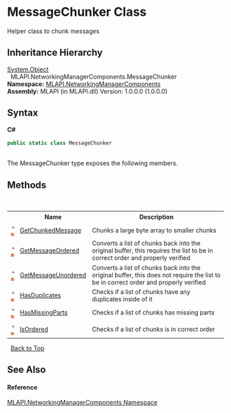 # MessageChunker Class
 

Helper class to chunk messages


## Inheritance Hierarchy
<a href="http://msdn2.microsoft.com/en-us/library/e5kfa45b" target="_blank">System.Object</a><br />&nbsp;&nbsp;MLAPI.NetworkingManagerComponents.MessageChunker<br />
**Namespace:**&nbsp;<a href="N_MLAPI_NetworkingManagerComponents">MLAPI.NetworkingManagerComponents</a><br />**Assembly:**&nbsp;MLAPI (in MLAPI.dll) Version: 1.0.0.0 (1.0.0.0)

## Syntax

**C#**<br />
``` C#
public static class MessageChunker
```

<br />
The MessageChunker type exposes the following members.


## Methods
&nbsp;<table><tr><th></th><th>Name</th><th>Description</th></tr><tr><td>![Public method](media/pubmethod.gif "Public method")![Static member](media/static.gif "Static member")</td><td><a href="M_MLAPI_NetworkingManagerComponents_MessageChunker_GetChunkedMessage">GetChunkedMessage</a></td><td>
Chunks a large byte array to smaller chunks</td></tr><tr><td>![Public method](media/pubmethod.gif "Public method")![Static member](media/static.gif "Static member")</td><td><a href="M_MLAPI_NetworkingManagerComponents_MessageChunker_GetMessageOrdered">GetMessageOrdered</a></td><td>
Converts a list of chunks back into the original buffer, this requires the list to be in correct order and properly verified</td></tr><tr><td>![Public method](media/pubmethod.gif "Public method")![Static member](media/static.gif "Static member")</td><td><a href="M_MLAPI_NetworkingManagerComponents_MessageChunker_GetMessageUnordered">GetMessageUnordered</a></td><td>
Converts a list of chunks back into the original buffer, this does not require the list to be in correct order and properly verified</td></tr><tr><td>![Public method](media/pubmethod.gif "Public method")![Static member](media/static.gif "Static member")</td><td><a href="M_MLAPI_NetworkingManagerComponents_MessageChunker_HasDuplicates">HasDuplicates</a></td><td>
Checks if a list of chunks have any duplicates inside of it</td></tr><tr><td>![Public method](media/pubmethod.gif "Public method")![Static member](media/static.gif "Static member")</td><td><a href="M_MLAPI_NetworkingManagerComponents_MessageChunker_HasMissingParts">HasMissingParts</a></td><td>
Checks if a list of chunks has missing parts</td></tr><tr><td>![Public method](media/pubmethod.gif "Public method")![Static member](media/static.gif "Static member")</td><td><a href="M_MLAPI_NetworkingManagerComponents_MessageChunker_IsOrdered">IsOrdered</a></td><td>
Checks if a list of chunks is in correct order</td></tr></table>&nbsp;
<a href="#messagechunker-class">Back to Top</a>

## See Also


#### Reference
<a href="N_MLAPI_NetworkingManagerComponents">MLAPI.NetworkingManagerComponents Namespace</a><br />